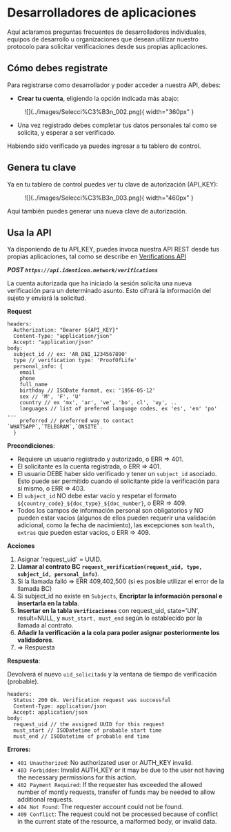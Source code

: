 Desarrolladores de aplicaciones
================================

Aquí aclaramos preguntas frecuentes de desarrolladores individuales, equipos de desarrollo u organizaciones que desean utilizar nuestro protocolo para solicitar verificaciones desde sus propias aplicaciones.

## Cómo debes registrate

Para registrarse como desarrollador y poder acceder a nuestra API, debes:

- **Crear tu cuenta**, eligiendo la opción indicada más abajo:

<figure markdown>
![](../images/Selecci%C3%B3n_002.png){ width="360px" }
</figure>

- Una vez registrado debes completar tus datos personales tal como se solicita, y esperar a ser verificado.

Habiendo sido verificado ya puedes ingresar a tu tablero de control.

## Genera tu clave

Ya en tu tablero de control puedes ver tu clave de autorización (API_KEY):

<figure markdown>
![](../images/Selecci%C3%B3n_003.png){ width="460px" }
</figure>

Aquí también puedes generar una nueva clave de autorización. 

## Usa la API

Ya disponiendo de tu API_KEY, puedes invoca nuestra API REST desde tus propias aplicaciones, tal como se describe en [Verifications API](https://github.com/NEAR-Hispano/identicon/blob/master/docs/apis/verifications-api.md)

***POST `https://api.identicon.network/verifications`***

La cuenta autorizada que ha iniciado la sesión solicita una nueva verificación para un determinado asunto. Esto cifrará la información del sujeto y enviará la solicitud.

**Request**
~~~ http
headers:
  Authorization: "Bearer ${API_KEY}"
  Content-Type: "application/json"
  Accept: "application/json"
body:
  subject_id // ex: 'AR_DNI_1234567890'
  type // verification type: 'ProofOfLife'
  personal_info: {
    email 
    phone 
    full_name
    birthday // ISODate format, ex: '1956-05-12'
    sex // 'M', 'F', 'U'
    country // ex 'mx', 'ar', 've', 'bo', cl', 'uy', ..
    languages // list of prefered language codes, ex 'es', 'en' 'po' ...
    preferred // preferred way to contact `WHATSAPP`,`TELEGRAM`,`ONSITE`.
  }
~~~

**Precondiciones**:

- Requiere un usuario registrado y autorizado, o ERR => 401.
- El solicitante es la cuenta registrada, o ERR => 401.
- El usuario DEBE haber sido verificado y tener un `subject_id` asociado. Esto puede ser permitido cuando el solicitante pide la verificación para sí mismo, o ERR => 403.
- El `subject_id` NO debe estar vacío y respetar el formato `${country_code}_${doc_type}_${doc_number}`, o ERR => 409.
- Todos los campos de información personal son obligatorios y NO pueden estar vacíos (algunos de ellos pueden requerir una validación adicional, como la fecha de nacimiento), las excepciones son `health, extras` que pueden estar vacíos, o ERR => 409.

**Acciones**

1. Asignar 'request_uid' = UUID.
1. **Llamar al contrato BC `request_verification(request_uid, type, subject_id, personal_info)`**.
1. Si la llamada falló => ERR 409,402,500 (si es posible utilizar el error de la llamada BC)
1. Si subject_id no existe en `Subjects`, **Encriptar la información personal e insertarla en la tabla**.
1. **Insertar en la tabla `Verificaciones`** con request_uid, state='UN', result=NULL, y `must_start, must_end` según lo establecido por la llamada al contrato. 
1. **Añadir la verificación a la cola para poder asignar posteriormente los validadores**. 
1. => Respuesta

**Respuesta**: 

Devolverá el nuevo `uid_solicitado` y la ventana de tiempo de verificación (probable).
~~~
headers:
  Status: 200 Ok. Verification request was successful
  Content-Type: application/json
  Accept: application/json
body: 
  request_uid // the assigned UUID for this request
  must_start // ISODatetime of probable start time
  must_end // ISODatetime of probable end time
~~~

**Errores:**

- `401 Unauthorized`:  No authorizated user or AUTH_KEY invalid.
- `403 Forbidden`:  Invalid AUTH_KEY or it may be due to the user not having the necessary permissions for this action.
- `402 Payment Required`: If the requester has exceeded the allowed number of montly requests, transfer of funds may be needed to allow additional requests.
- `404 Not Found`: The requester account could not be found.
- `409 Conflict`: The request could not be processed because of conflict in the current state of the resource, a malformed body, or invalid data.
